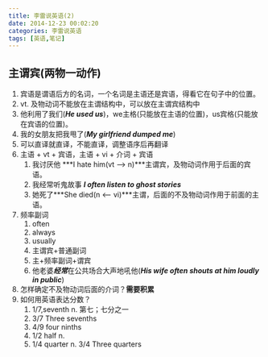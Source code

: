 ```yaml
---
title: 李雷说英语(2)
date: 2014-12-23 00:02:20
categories: 李雷说英语
tags: [英语,笔记]
---
```


## 主谓宾(两物一动作)
1. 宾语是谓语后方的名词，一个名词是主语还是宾语，得看它在句子中的位置。
2. vt. 及物动词不能放在主谓结构中，可以放在主谓宾结构中
3. 他利用了我们(***He used us***)，we主格(只能放在主语的位置)，us宾格(只能放在宾语的位置)。
4. 我的女朋友把我甩了(***My girlfriend dumped me***)
5. 可以直译就直译，不能直译，调整语序后再翻译
6. 主语 + vt + 宾语，主语 + vi + 介词 + 宾语
	1. 我讨厌他 ***I hate him(vt --> n)***主谓宾，及物动词作用于后面的宾语。
	2. 我经常听鬼故事 ***I often listen to ghost stories***
	3. 她死了***She died(n <-- vi)***主谓，后面的不及物动词作用于前面的主语。
7. 频率副词
	1. often
	2. always
	3. usually
	4. 主谓宾+普通副词
	5. 主+频率副词+谓宾
	6. 他老婆***经常***在公共场合大声地吼他(***His wife often shouts at him loudly in public***)
9. 怎样确定不及物动词后面的介词？**需要积累**
10. 如何用英语表达分数？
	1. 1/7,seventh n. 第七；七分之一
	2. 3/7 Three sevenths
	3. 4/9 four ninths
	4. 1/2 half n.
	5. 1/4 quarter n. 3/4 Three quarters 